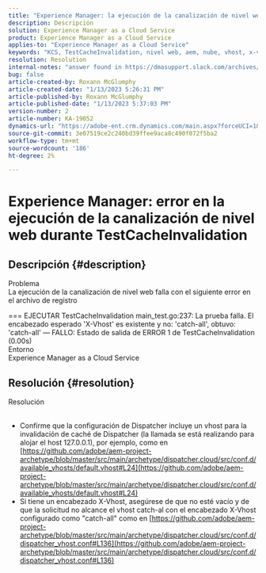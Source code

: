 ```yaml
---
title: "Experience Manager: la ejecución de la canalización de nivel web falla durante TestCacheInvalidation"
description: Descripción
solution: Experience Manager as a Cloud Service
product: Experience Manager as a Cloud Service
applies-to: "Experience Manager as a Cloud Service"
keywords: "KCS, TestCacheInvalidation, nivel web, aem, nube, vhost, x-vhost"
resolution: Resolution
internal-notes: "answer found in https://dmasupport.slack.com/archives/C013SBSHPKK/p1645102872540889?thread_ts=1645102277.855389&cid=C013SBSHPKK"
bug: false
article-created-by: Roxann McGlumphy
article-created-date: "1/13/2023 5:26:31 PM"
article-published-by: Roxann McGlumphy
article-published-date: "1/13/2023 5:37:03 PM"
version-number: 2
article-number: KA-19052
dynamics-url: "https://adobe-ent.crm.dynamics.com/main.aspx?forceUCI=1&pagetype=entityrecord&etn=knowledgearticle&id=fc7dcd69-6793-ed11-aad1-6045bd006a22"
source-git-commit: 3e07519ce2c240bd39ffee9aca8c490f072f5ba2
workflow-type: tm+mt
source-wordcount: '186'
ht-degree: 2%

---
```


# Experience Manager: error en la ejecución de la canalización de nivel web durante TestCacheInvalidation

## Descripción {#description}

Problema<br>
La ejecución de la canalización de nivel web falla con el siguiente error en el archivo de registro

=== EJECUTAR TestCacheInvalidation main_test.go:237: La prueba falla. El encabezado esperado &#39;X-Vhost&#39; es existente y no: &#39;catch-all&#39;, obtuvo: &#39;catch-all&#39; — FALLO: Estado de salida de ERROR 1 de TestCacheInvalidation (0.00s)
<br>Entorno<br>
Experience Manager as a Cloud Service


## Resolución {#resolution}

Resolución<br><br>
- Confirme que la configuración de Dispatcher incluye un vhost para la invalidación de caché de Dispatcher (la llamada se está realizando para alojar el host 127.0.0.1), por ejemplo, como en [https://github.com/adobe/aem-project-archetype/blob/master/src/main/archetype/dispatcher.cloud/src/conf.d/available_vhosts/default.vhost#L24](https://github.com/adobe/aem-project-archetype/blob/master/src/main/archetype/dispatcher.cloud/src/conf.d/available_vhosts/default.vhost#L24)
- Si tiene un encabezado X-Vhost, asegúrese de que no esté vacío y de que la solicitud no alcance el vhost catch-al con el encabezado X-Vhost configurado como &quot;catch-all&quot; como en [https://github.com/adobe/aem-project-archetype/blob/master/src/main/archetype/dispatcher.cloud/src/conf.d/dispatcher_vhost.conf#L136](https://github.com/adobe/aem-project-archetype/blob/master/src/main/archetype/dispatcher.cloud/src/conf.d/dispatcher_vhost.conf#L136)

